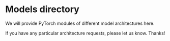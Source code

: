 # Models directory

We will provide PyTorch modules of different model architectures here.

If you have any particular architecture requests, please let us know. Thanks!

